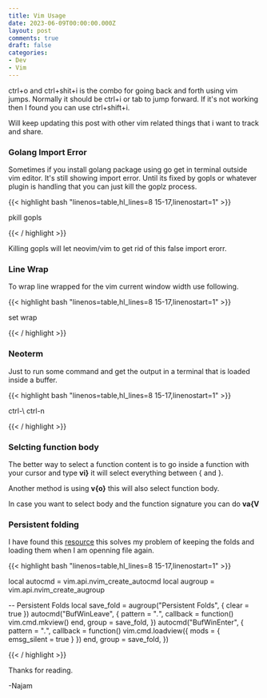 ```yaml
---
title: Vim Usage
date: 2023-06-09T00:00:00.000Z
layout: post
comments: true
draft: false
categories:
- Dev
- Vim
---
```


ctrl+o and ctrl+shit+i is the combo for going back and forth using vim jumps. Normally it should be ctrl+i or tab to jump forward. If it's not working then I found you can use ctrl+shift+i.

Will keep updating this post with other vim related things that i want to track and share.

### Golang Import Error
Sometimes if you install golang package using go get in terminal outside vim editor. It's still showing import error. Until its fixed by gopls or whatever plugin is handling that you can just kill the goplz process.

{{< highlight bash "linenos=table,hl_lines=8 15-17,linenostart=1" >}}

pkill gopls

{{< / highlight >}}

Killing gopls will let neovim/vim to get rid of this false import erorr.

### Line Wrap
To wrap line wrapped for the vim current window width use following.


{{< highlight bash "linenos=table,hl_lines=8 15-17,linenostart=1" >}}

set wrap

{{< / highlight >}}


### Neoterm
Just to run some command and get the output in a terminal that is loaded inside a buffer.


{{< highlight bash "linenos=table,hl_lines=8 15-17,linenostart=1" >}}

ctrl-\ ctrl-n


{{< / highlight >}}


### Selcting function body
The better way to select a function content is to go inside a function 
with your cursor and type **vi}** it will select everything between { and }.

Another method is using **v{o}** this will also select function body.

In case you want to select body and the function signature you can do **va{V**



### Persistent folding

I have found this [resource](https://github.com/NickP-real/.dotfile/blob/main/.config/nvim/lua/core/autocmd.lua#L115-L130) this solves my problem of keeping the folds and loading them when I am openning file again.


{{< highlight bash "linenos=table,hl_lines=8 15-17,linenostart=1" >}}


local autocmd = vim.api.nvim_create_autocmd
local augroup = vim.api.nvim_create_augroup


-- Persistent Folds
local save_fold = augroup("Persistent Folds", { clear = true })
autocmd("BufWinLeave", {
  pattern = "*.*",
  callback = function()
    vim.cmd.mkview()
  end,
  group = save_fold,
})
autocmd("BufWinEnter", {
  pattern = "*.*",
  callback = function()
    vim.cmd.loadview({ mods = { emsg_silent = true } })
  end,
  group = save_fold,
})


{{< / highlight >}}




Thanks for reading.

-Najam
